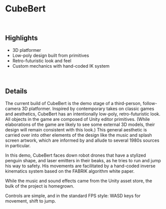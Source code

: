 # CubeBert

<br />

## Highlights
* 3D platformer
* Low-poly design built from primitives
* Retro-futuristic look and feel
* Custom mechanics with hand-coded IK system

<br />

## Details
The current build of CubeBert is the demo stage of a third-person, follow-camera 3D platformer.  Inspired by contemporary takes on classic games and aesthetics, CubeBert has an intentionally low-poly, retro-futuristic look.  All objects in the game are composed of Unity editor primitives.  (While elaborations of the game are likely to see some external 3D models, their design will remain consistent with this look.)  This general aesthetic is carried over into other elements of the design like the music and splash screen artwork, which are informed by and allude to several 1980s sources in particular.

In this demo, CubeBert faces down robot drones that have a stylized penguin shape, and laser emitters in their beaks, as he tries to run and jump his way to safety.  His movements are facilitated by a hand-coded inverse kinematics system based on the FABRIK algorithm white paper.

While the music and sound effects came from the Unity asset store, the bulk of the project is homegrown.

Controls are simple, and in the standard FPS style:  WASD keys for movement, shift to jump.
